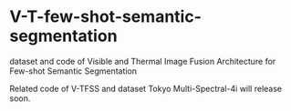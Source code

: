 # V-T-few-shot-semantic-segmentation
dataset and code of Visible and Thermal Image Fusion Architecture for Few-shot Semantic Segmentation


Related code of V-TFSS and dataset Tokyo Multi-Spectral-4i will release soon.
